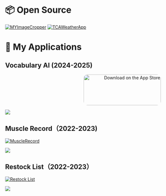 # 📦 Open Source

[![MYImageCropper](https://github-readme-stats.vercel.app/api/pin/?username=Mucchoo&repo=MYImageCropper)](https://github.com/Mucchoo/MYImageCropper)
[![TCAWeatherApp](https://github-readme-stats.vercel.app/api/pin/?username=Mucchoo&repo=TCAWeatherApp)](https://github.com/Mucchoo/TCAWeatherApp)

# 🚀 My Applications

## Vocabulary AI (2024-2025)
<p align="right">
  <a href="https://apps.apple.com/jp/app/id6738453727">
    <img src="https://tools.applemediaservices.com/api/badges/download-on-the-app-store/black/en-us?size=250x83&amp;releaseDate=1641427200" alt="Download on the App Store" style="border-radius: 13px; width: 250px; height: 100px;">
  </a>
</p>
  
<img src="https://github.com/user-attachments/assets/7c7f7f39-5a1d-42f0-87bd-5e1b6040596b">

## Muscle Record（2022-2023)

[![MuscleRecord](https://github-readme-stats.vercel.app/api/pin/?username=Mucchoo&repo=MuscleRecord)](https://github.com/Mucchoo/MuscleRecord)

<img src="https://user-images.githubusercontent.com/97211329/174438254-57dea9b4-97fe-4c13-b179-856cd45d206e.png">

## Restock List（2022-2023）

[![Restock List](https://github-readme-stats.vercel.app/api/pin/?username=Mucchoo&repo=RestockList)](https://github.com/Mucchoo/RestockList)

<img src="https://user-images.githubusercontent.com/97211329/174438127-2aaf9e6c-dce3-41ce-b319-e401c001b937.png">

